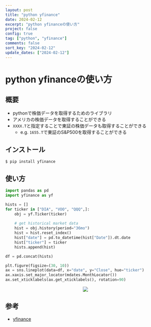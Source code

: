 ```yaml
---
layout: post
title: "python yfinance"
date: 2024-02-12
excerpt: "python yfinanceの使い方"
project: false
config: true
tag: ["python", "yfinance"]
comments: false
sort_key: "2024-02-12"
update_dates: ["2024-02-12"]
---
```


# python yfinanceの使い方

## 概要
 - pythonで株価データを取得するためのライブラリ
 - アメリカの株価データを取得することができる
 - `XXXX.T`と指定することで東証の株価データも取得することができる
   - e.g. `1655.T`で東証のS&P500を取得することができる

## インストール

```console
$ pip install yfinance
```

## 使い方

```python
import pandas as pd
import yfinance as yf

hists = []
for ticker in ["DIA", "VOO", "QQQ",]:
    obj = yf.Ticker(ticker)
    
    # get historical market data
    hist = obj.history(period="36mo")
    hist = hist.reset_index()
    hist["date"] = pd.to_datetime(hist["Date"]).dt.date
    hist["ticker"] = ticker
    hists.append(hist)

df = pd.concat(hists)

plt.figure(figsize=(30, 10))
ax = sns.lineplot(data=df, x="date", y="Close", hue="ticker")
ax.xaxis.set_major_locator(mdates.MonthLocator())
ax.set_xticklabels(ax.get_xticklabels(), rotation=90)
```

<div align="center">
  <img src="https://f004.backblazeb2.com/file/gimpeik/Images-2024/Screenshot+2024-02-12+at+11.00.51.png">
</div>

## 参考
 - [yfinance](https://pypi.org/project/yfinance/)
